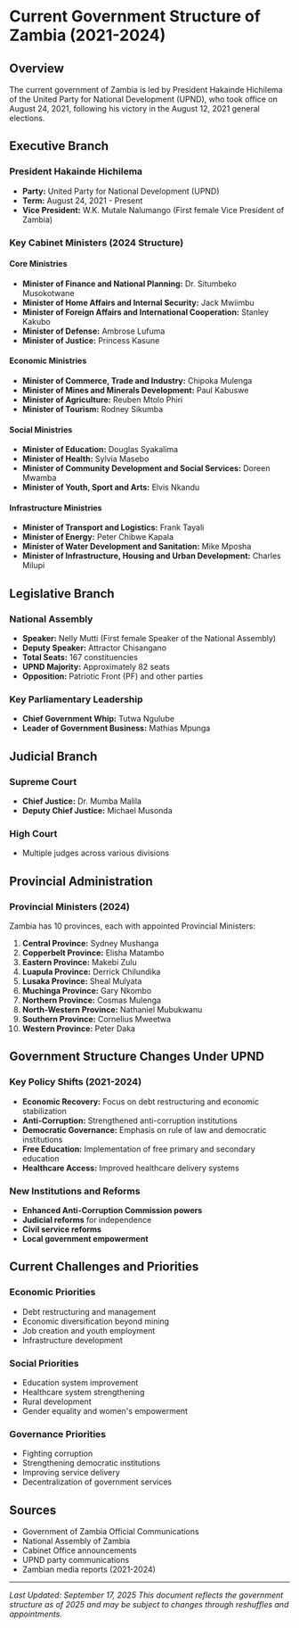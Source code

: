 # Current Government Structure of Zambia (2021-2024)

## Overview
The current government of Zambia is led by President Hakainde Hichilema of the United Party for National Development (UPND), who took office on August 24, 2021, following his victory in the August 12, 2021 general elections.

## Executive Branch

### President Hakainde Hichilema
- **Party:** United Party for National Development (UPND)
- **Term:** August 24, 2021 - Present
- **Vice President:** W.K. Mutale Nalumango (First female Vice President of Zambia)

### Key Cabinet Ministers (2024 Structure)

#### Core Ministries
- **Minister of Finance and National Planning:** Dr. Situmbeko Musokotwane
- **Minister of Home Affairs and Internal Security:** Jack Mwiimbu
- **Minister of Foreign Affairs and International Cooperation:** Stanley Kakubo
- **Minister of Defense:** Ambrose Lufuma
- **Minister of Justice:** Princess Kasune

#### Economic Ministries
- **Minister of Commerce, Trade and Industry:** Chipoka Mulenga
- **Minister of Mines and Minerals Development:** Paul Kabuswe
- **Minister of Agriculture:** Reuben Mtolo Phiri
- **Minister of Tourism:** Rodney Sikumba

#### Social Ministries
- **Minister of Education:** Douglas Syakalima
- **Minister of Health:** Sylvia Masebo
- **Minister of Community Development and Social Services:** Doreen Mwamba
- **Minister of Youth, Sport and Arts:** Elvis Nkandu

#### Infrastructure Ministries
- **Minister of Transport and Logistics:** Frank Tayali
- **Minister of Energy:** Peter Chibwe Kapala
- **Minister of Water Development and Sanitation:** Mike Mposha
- **Minister of Infrastructure, Housing and Urban Development:** Charles Milupi

## Legislative Branch

### National Assembly
- **Speaker:** Nelly Mutti (First female Speaker of the National Assembly)
- **Deputy Speaker:** Attractor Chisangano
- **Total Seats:** 167 constituencies
- **UPND Majority:** Approximately 82 seats
- **Opposition:** Patriotic Front (PF) and other parties

### Key Parliamentary Leadership
- **Chief Government Whip:** Tutwa Ngulube
- **Leader of Government Business:** Mathias Mpunga

## Judicial Branch

### Supreme Court
- **Chief Justice:** Dr. Mumba Malila
- **Deputy Chief Justice:** Michael Musonda

### High Court
- Multiple judges across various divisions

## Provincial Administration

### Provincial Ministers (2024)
Zambia has 10 provinces, each with appointed Provincial Ministers:

1. **Central Province:** Sydney Mushanga
2. **Copperbelt Province:** Elisha Matambo
3. **Eastern Province:** Makebi Zulu
4. **Luapula Province:** Derrick Chilundika
5. **Lusaka Province:** Sheal Mulyata
6. **Muchinga Province:** Gary Nkombo
7. **Northern Province:** Cosmas Mulenga
8. **North-Western Province:** Nathaniel Mubukwanu
9. **Southern Province:** Cornelius Mweetwa
10. **Western Province:** Peter Daka

## Government Structure Changes Under UPND

### Key Policy Shifts (2021-2024)
- **Economic Recovery:** Focus on debt restructuring and economic stabilization
- **Anti-Corruption:** Strengthened anti-corruption institutions
- **Democratic Governance:** Emphasis on rule of law and democratic institutions
- **Free Education:** Implementation of free primary and secondary education
- **Healthcare Access:** Improved healthcare delivery systems

### New Institutions and Reforms
- **Enhanced Anti-Corruption Commission powers**
- **Judicial reforms** for independence
- **Civil service reforms**
- **Local government empowerment**

## Current Challenges and Priorities

### Economic Priorities
- Debt restructuring and management
- Economic diversification beyond mining
- Job creation and youth employment
- Infrastructure development

### Social Priorities
- Education system improvement
- Healthcare system strengthening
- Rural development
- Gender equality and women's empowerment

### Governance Priorities
- Fighting corruption
- Strengthening democratic institutions
- Improving service delivery
- Decentralization of government services

## Sources
- Government of Zambia Official Communications
- National Assembly of Zambia
- Cabinet Office announcements
- UPND party communications
- Zambian media reports (2021-2024)

---

*Last Updated: September 17, 2025*
*This document reflects the government structure as of 2025 and may be subject to changes through reshuffles and appointments.*
